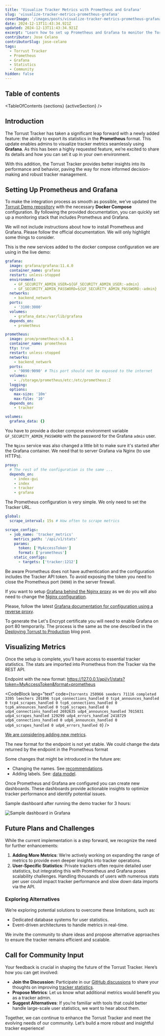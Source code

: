 ```yaml
---
title: 'Visualize Tracker Metrics with Prometheus and Grafana'
slug: 'visualize-tracker-metrics-prometheus-grafana'
coverImage: '/images/posts/visualize-tracker-metrics-prometheus-grafana/tracker-stats-visualized-with-grafana.webp'
date: 2024-12-13T11:43:34.921Z
updated: 2024-12-13T11:43:34.921Z
excerpt: "Learn how to set up Prometheus and Grafana to monitor the Torrust Tracker's performance metrics and contribute to shaping future enhancements."
contributor: Jose Celano
contributorSlug: jose-celano
tags:
  - Torrust Tracker
  - Prometheus
  - Grafana
  - Statistics
  - Community
hidden: false
---
```


<script>
  import Callout from "$lib/components/molecules/Callout.svelte";
  import CodeBlock from "$lib/components/molecules/CodeBlock.svelte";
  import Image from "$lib/components/atoms/Image.svelte";
  import PostBody from "$lib/components/molecules/PostBody.svelte";
  import PostContainer from "$lib/components/molecules/PostContainer.svelte";
  import PostTable from "$lib/components/molecules/PostTable.svelte";
  import TableOfContents from '$lib/components/atoms/TableOfContents.svelte';

  let sections = [
    { name: "Introduction", id: "introduction" },
    { name: "Setting Up Prometheus and Grafana", id: "setting-up-prometheus-and-grafana" },
    { name: "Visualizing Metrics", id: "visualizing-metrics" },
    { name: "Future Plans and Challenges", id: "future-plans-and-challenges" },
    { name: "Call for Community Input", id: "call-for-community-input" },
  ];

  let activeSection = '';
</script>

<PostContainer>
<PostTable>

## Table of contents

<TableOfContents {sections} {activeSection} />

</PostTable>

<PostBody>

## Introduction

The Torrust Tracker has taken a significant leap forward with a newly added feature: the ability to export its statistics in the **Prometheus** format. This update enables admins to visualize tracker metrics seamlessly using **Grafana**. As this has been a highly requested feature, we’re excited to share its details and how you can set it up in your own environment.

With this addition, the Torrust Tracker provides better insights into its performance and behavior, paving the way for more informed decision-making and robust tracker management.

## Setting Up Prometheus and Grafana

To make the integration process as smooth as possible, we’ve updated the [Torrust Demo repository](https://github.com/torrust/torrust-demo) with the necessary **Docker Compose** configuration. By following the provided documentation, you can quickly set up a monitoring stack that includes Prometheus and Grafana.

We will not include instructions about how to install Prometheus and Grafana. Please follow the official documentation. We will only highlight some things to consider.

This is the new services added to the docker compose configuration we are using in the live demo:

<CodeBlock lang="yml">

```yml
grafana:
  image: grafana/grafana:11.4.0
  container_name: grafana
  restart: unless-stopped
  environment:
    - GF_SECURITY_ADMIN_USER=${GF_SECURITY_ADMIN_USER:-admin}
    - GF_SECURITY_ADMIN_PASSWORD=${GF_SECURITY_ADMIN_PASSWORD:-admin}
  networks:
    - backend_network
  ports:
    - '3100:3000'
  volumes:
    - grafana_data:/var/lib/grafana
  depends_on:
    - prometheus

prometheus:
  image: prom/prometheus:v3.0.1
  container_name: prometheus
  tty: true
  restart: unless-stopped
  networks:
    - backend_network
  ports:
    - '9090:9090' # This port should not be exposed to the internet
  volumes:
    - ./storage/prometheus/etc:/etc/prometheus:Z
  logging:
  options:
    max-size: '10m'
    max-file: '10'
  depends_on:
    - tracker

volumes:
  grafana_data: {}
```

</CodeBlock>

<Callout type="warning">

You have to provide a docker compose environment variable `GF_SECURITY_ADMIN_PASSWORD` with the password for the Grafana `admin` user.

</Callout>

The `Nginx` service was also changed a little bit to make sure it's started after the Grafana container. We need that to server Grafana via Nginx (to use HTTPs).

<CodeBlock lang="yml">

```yml
proxy:
  # The rest of the configuration is the same ...
  depends_on:
    - index-gui
    - index
    - tracker
    - grafana
```

</CodeBlock>

The Prometheus configuration is very simple. We only need to set the Tracker URL.

<CodeBlock lang="yml">

```yml
global:
  scrape_interval: 15s # How often to scrape metrics

scrape_configs:
  - job_name: 'tracker_metrics'
    metrics_path: '/api/v1/stats'
    params:
      token: ['MyAccessToken']
      format: ['prometheus']
    static_configs:
      - targets: ['tracker:1212']
```

</CodeBlock>

<Callout type="warning">

Be aware Prometheus does not have authentication and the configuration includes the Tracker API token. To avoid exposing the token you need to close the Prometheus port (`9090`) in the server firewall.

</Callout>

If you want to setup [Grafana behind the Nginx proxy](https://grafana.com/tutorials/run-grafana-behind-a-proxy/) as we do you will also need to change the [Nginx configuration](https://github.com/torrust/torrust-demo/blob/main/share/container/default/config/nginx.conf).

Please, follow the latest [Grafana documentation for configuration using a reverse proxy](https://grafana.com/tutorials/run-grafana-behind-a-proxy/).

<Callout type="info">

To generate the Let's Encrypt certificate you will need to enable Grafana on port 80 temporarily. The process is the same as the one described in the [Deploying Torrust to Production](https://torrust.com/blog/deploying-torrust-to-production) blog post.

</Callout>

## Visualizing Metrics

Once the setup is complete, you’ll have access to essential tracker statistics. The stats are imported into Prometheus from the Tracker via the REST API.

Endpoint with the new format: <https://127.0.0.1/api/v1/stats?token=MyAccessToken&format=prometheus>

<CodeBlock
lang="text"
code={`torrents 250966
seeders 71116
completed 3395
leechers 201896
tcp4_connections_handled 0
tcp4_announces_handled 0
tcp4_scrapes_handled 0
tcp6_connections_handled 0
tcp6_announces_handled 0
tcp6_scrapes_handled 0
udp4_connections_handled 2692635
udp4_announces_handled 7015031
udp4_scrapes_handled 129299
udp4_errors_handled 2418729
udp6_connections_handled 0
udp6_announces_handled 0
udp6_scrapes_handled 0
udp6_errors_handled 0`}
/>

[We are considering adding new metrics](https://github.com/torrust/torrust-tracker/issues/1128).

<Callout type="warning">

The new format for the endpoint is not yet stable. We could change the data returned by the endpoint in the Prometheus format

</Callout>

Some changes that might be introduced in the future are:

- Changing the names. See [recommendations](https://prometheus.io/docs/practices/naming/).
- Adding labels. See: [data model](https://prometheus.io/docs/concepts/data_model/).

Once Prometheus and Grafana are configured you can create new dashboards. These dashboards provide actionable insights to optimize tracker performance and identify potential issues.

Sample dashboard after running the demo tracker for 3 hours:

<Image src="/images/posts/visualize-tracker-metrics-prometheus-grafana/tracker-stats-visualized-with-grafana-dashboard.webp" alt="Sample dashboard in Grafana" />

## Future Plans and Challenges

While the current implementation is a step forward, we recognize the need for further enhancements:

1. **Adding More Metrics**: We’re actively working on expanding the range of metrics to provide even deeper insights into tracker operations.
2. **User-Specific Statistics**: Private trackers often require detailed user statistics, but integrating this with Prometheus and Grafana poses scalability challenges. Handling thousands of users with numerous stats per user could impact tracker performance and slow down data imports via the API.

### **Exploring Alternatives**

We’re exploring potential solutions to overcome these limitations, such as:

- Dedicated database systems for user statistics.
- Event-driven architectures to handle metrics in real-time.

We invite the community to share ideas and propose alternative approaches to ensure the tracker remains efficient and scalable.

## Call for Community Input

Your feedback is crucial in shaping the future of the Torrust Tracker. Here’s how you can get involved:

- **Join the Discussion**: Participate in our [GitHub discussions](https://github.com/torrust/torrust-tracker/discussions) to share your thoughts on improving [tracker statistics](https://github.com/torrust/torrust-tracker/discussions/820).
- **Propose Metrics**: Let us know what additional metrics would benefit you as a tracker admin.
- **Suggest Alternatives**: If you’re familiar with tools that could better handle large-scale user statistics, we want to hear about them.

Together, we can continue to enhance the Torrust Tracker and meet the evolving needs of our community. Let’s build a more robust and insightful tracker experience!

</PostBody>
</PostContainer>
